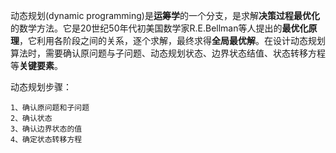 动态规划(dynamic programming)是**运筹学**的一个分支，是求解**决策过程最优化**的数学方法。它是20世纪50年代初美国数学家R.E.Bellman等人提出的**最优化原理**，它利用各阶段之间的关系，逐个求解，最终求得**全局最优解**。在设计动态规划算法时，需要确认原问题与子问题、动态规划状态、边界状态结值、状态转移方程等**关键要素**。

动态规划步骤：

    1、确认原问题和子问题
    2、确认状态
    3、确认边界状态的值
    4、确定状态转移方程